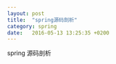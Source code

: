 ```yaml
---
layout: post
title:  "spring源码剖析"
category: spring
date:   2016-05-13 13:25:35 +0200
---
```


spring 源码剖析